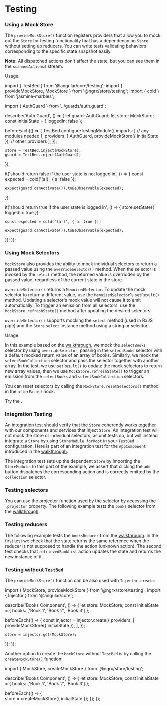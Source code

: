 # Testing

### Using a Mock Store

The `provideMockStore()` function registers providers that allow you to mock out the `Store` for testing functionality that has a dependency on `Store` without setting up reducers.
You can write tests validating behaviors corresponding to the specific state snapshot easily.

<div class="alert is-helpful">

**Note:** All dispatched actions don't affect the state, but you can see them in the `scannedActions$` stream.

</div>

Usage:

<ngrx-code-example header="auth.guard.spec.ts">
import { TestBed } from '@angular/core/testing';
import { provideMockStore, MockStore } from '@ngrx/store/testing';
import { cold } from 'jasmine-marbles';

import { AuthGuard } from '../guards/auth.guard';

describe('Auth Guard', () => {
let guard: AuthGuard;
let store: MockStore;
const initialState = { loggedIn: false };

beforeEach(() => {
TestBed.configureTestingModule({
imports: [
// any modules needed
],
providers: [
AuthGuard,
provideMockStore({ initialState }),
// other providers
],
});

    store = TestBed.inject(MockStore);
    guard = TestBed.inject(AuthGuard);

});

it('should return false if the user state is not logged in', () => {
const expected = cold('(a|)', { a: false });

    expect(guard.canActivate()).toBeObservable(expected);

});

it('should return true if the user state is logged in', () => {
store.setState({ loggedIn: true });

    const expected = cold('(a|)', { a: true });

    expect(guard.canActivate()).toBeObservable(expected);

});
});
</ngrx-code-example>

### Using Mock Selectors

`MockStore` also provides the ability to mock individual selectors to return a passed value using the `overrideSelector()` method. When the selector is invoked by the `select` method, the returned value is overridden by the passed value, regardless of the current state in the store.

`overrideSelector()` returns a `MemoizedSelector`. To update the mock selector to return a different value, use the `MemoizedSelector`'s `setResult()` method. Updating a selector's mock value will not cause it to emit automatically. To trigger an emission from all selectors, use the `MockStore.refreshState()` method after updating the desired selectors.

`overrideSelector()` supports mocking the `select` method (used in RxJS pipe) and the `Store` `select` instance method using a string or selector.

Usage:

<ngrx-code-example header="src/app/state/books.selectors.ts" path="testing-store/src/app/state/books.selectors.ts"></ngrx-code-example>

<ngrx-code-example header="src/app/app.component.spec.ts (Using Mock Selectors) " path="store-walkthrough/src/app/tests/app.component.1.spec.ts" region="mockSelector"></ngrx-code-example>

In this example based on the [walkthrough](guide/store/walkthrough), we mock the `selectBooks` selector by using `overrideSelector`, passing in the `selectBooks` selector with a default mocked return value of an array of books. Similarly, we mock the `selectBookCollection` selector and pass the selector together with another array. In the test, we use `setResult()` to update the mock selectors to return new array values, then we use `MockStore.refreshState()` to trigger an emission from the `selectBooks` and `selectBookCollection` selectors.

You can reset selectors by calling the `MockStore.resetSelectors()` method in the `afterEach()` hook.

<ngrx-code-example header="src/app/app.component.spec.ts (Reset Mock Selector) " path="store-walkthrough/src/app/tests/app.component.1.spec.ts" region="resetMockSelector"></ngrx-code-example>

Try the <live-example name="testing-store"></live-example>.

### Integration Testing

An integration test should verify that the `Store` coherently works together with our components and services that inject `Store`. An integration test will not mock the store or individual selectors, as unit tests do, but will instead integrate a `Store` by using `StoreModule.forRoot` in your `TestBed` configuration. Here is part of an integration test for the `AppComponent` introduced in the [walkthrough](guide/store/walkthrough).

<ngrx-code-example header="src/app/tests/integration.spec.ts (Integrate Store)" path="store-walkthrough/src/app/tests/integration.spec.ts" region="integrate">
</ngrx-code-example>

The integration test sets up the dependent `Store` by importing the `StoreModule`. In this part of the example, we assert that clicking the `add` button dispatches the corresponding action and is correctly emitted by the `collection` selector.

<ngrx-code-example header="src/app/tests/integration.spec.ts (addButton Test)" path="store-walkthrough/src/app/tests/integration.spec.ts" region="addTest">
</ngrx-code-example>

### Testing selectors

You can use the projector function used by the selector by accessing the `.projector` property. The following example tests the `books` selector from the [walkthrough](guide/store/walkthrough).

<ngrx-code-example header="src/app/state/books.selectors.spec.ts" path="testing-store/src/app/state/books.selectors.spec.ts">
</ngrx-code-example>

### Testing reducers

The following example tests the `booksReducer` from the [walkthrough](guide/store/walkthrough). In the first test we check that the state returns the same reference when the reducer is not supposed to handle the action (unknown action). The second test checks that `retrievedBookList` action updates the state and returns the new instance of it.

<ngrx-code-example header="src/app/state/books.reducer.spec.ts" path="testing-store/src/app/state/books.reducer.spec.ts"></ngrx-code-example>

### Testing without `TestBed`

The `provideMockStore()` function can be also used with `Injector.create`:

<ngrx-code-example header="books.component.spec.ts">
import { MockStore, provideMockStore } from '@ngrx/store/testing';
import { Injector } from '@angular/core';

describe('Books Component', () => {
let store: MockStore;
const initialState = { books: ['Book 1', 'Book 2', 'Book 3'] };

beforeEach(() => {
const injector = Injector.create({
providers: [
provideMockStore({ initialState }),
],
});

    store = injector.get(MockStore);

});
});
</ngrx-code-example>

Another option to create the `MockStore` without `TestBed` is by calling the `createMockStore()` function:

<ngrx-code-example header="books.component.spec.ts">
import { MockStore, createMockStore } from '@ngrx/store/testing';

describe('Books Component', () => {
let store: MockStore;
const initialState = { books: ['Book 1', 'Book 2', 'Book 3'] };

beforeEach(() => {  
 store = createMockStore({ initialState });
});
});
</ngrx-code-example>
